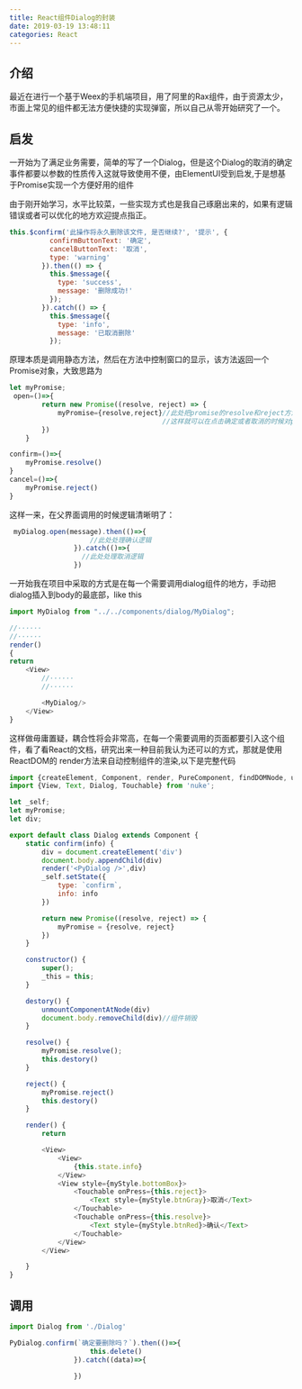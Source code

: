 ```yaml
---
title: React组件Dialog的封装
date: 2019-03-19 13:48:11
categories: React
---
```

## 介绍
最近在进行一个基于Weex的手机端项目，用了阿里的Rax组件，由于资源太少，市面上常见的组件都无法方便快捷的实现弹窗，所以自己从零开始研究了一个。

 
## 启发
  一开始为了满足业务需要，简单的写了一个Dialog，但是这个Dialog的取消的确定事件都要以参数的性质传入这就导致使用不便，由ElementUI受到启发,于是想基于Promise实现一个方便好用的组件
 
 由于刚开始学习，水平比较菜，一些实现方式也是我自己琢磨出来的，如果有逻辑错误或者可以优化的地方欢迎提点指正。

```javascript
this.$confirm('此操作将永久删除该文件, 是否继续?', '提示', {
          confirmButtonText: '确定',
          cancelButtonText: '取消',
          type: 'warning'
        }).then(() => {
          this.$message({
            type: 'success',
            message: '删除成功!'
          });
        }).catch(() => {
          this.$message({
            type: 'info',
            message: '已取消删除'
          }); 
```
原理本质是调用静态方法，然后在方法中控制窗口的显示，该方法返回一个Promise对象，大致思路为
```javascript
let myPromise;
 open=()=>{
        return new Promise((resolve, reject) => {
            myPromise={resolve,reject}//此处把promise的resolve和reject方法存到变量中，
                                      //这样就可以在点击确定或者取消的时候对promise做相应的处理
        })
    }
```
```javascript
confirm=()=>{
    myPromise.resolve()
}
cancel=()=>{
    myPromise.reject()
}
```
这样一来，在父界面调用的时候逻辑清晰明了：
```javascript
 myDialog.open(message).then(()=>{
                    //此处处理确认逻辑
                }).catch(()=>{
                  //此处处理取消逻辑
                })
```
一开始我在项目中采取的方式是在每一个需要调用dialog组件的地方，手动把dialog插入到body的最底部，like this
```javascript
import MyDialog from "../../components/dialog/MyDialog";

//······
//······
render()
{
return
    <View>
        //······
        //······

        <MyDialog/>
    </View>
}
```
这样做毋庸置疑，耦合性将会非常高，在每一个需要调用的页面都要引入这个组件，看了看React的文档，研究出来一种目前我认为还可以的方式，那就是使用ReactDOM的 render方法来自动控制组件的渲染,以下是完整代码
```javascript
import {createElement, Component, render, PureComponent, findDOMNode, unmountComponentAtNode} from 'rax';
import {View, Text, Dialog, Touchable} from 'nuke';

let _self;
let myPromise;
let div;

export default class Dialog extends Component {
    static confirm(info) {
        div = document.createElement('div')
        document.body.appendChild(div)
        render('<PyDialog />',div)
        _self.setState({
            type: `confirm`,
            info: info
        })

        return new Promise((resolve, reject) => {
            myPromise = {resolve, reject}
        })
    }

    constructor() {
        super();
        _this = this;
    }

    destory() {
        unmountComponentAtNode(div)
        document.body.removeChild(div)//组件销毁
    }

    resolve() {
        myPromise.resolve();
        this.destory()
    }

    reject() {
        myPromise.reject()
        this.destory()
    }

    render() {
        return

        <View>
            <View>
                {this.state.info}
            </View>
            <View style={myStyle.bottomBox}>
                <Touchable onPress={this.reject}>
                    <Text style={myStyle.btnGray}>取消</Text>
                </Touchable>
                <Touchable onPress={this.resolve}>
                    <Text style={myStyle.btnRed}>确认</Text>
                </Touchable>
            </View>
        </View>

    }
}
```

## 调用
```javascript
import Dialog from './Dialog'

PyDialog.confirm(`确定要删除吗？`).then(()=>{
                    this.delete()
                }).catch((data)=>{
                    
                })
```
